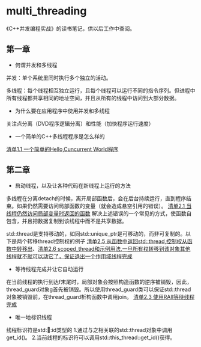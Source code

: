 # multi_threading
《C++并发编程实战》的读书笔记，供以后工作中查阅。
## 第一章
- 何谓并发和多线程

并发：单个系统里同时执行多个独立的活动。

多线程：每个线程相互独立运行，且每个线程可以运行不同的指令序列。但进程中所有线程都共享相同的地址空间，并且从所有的线程中访问到大部分数据。

- 为什么要在应用程序中使用并发和多线程

关注点分离（DVD程序逻辑分离）和性能（加快程序运行速度）

- 一个简单的C++多线程程序是怎么样的

[清单1.1 一个简单的Hello,Cuncurrent World程序](https://github.com/xuyicpp/multi_threading/blob/master/chapter01/example1_1.cpp)

## 第二章
- 启动线程，以及让各种代码在新线程上运行的方法

多线程在分离detach的时候，离开局部函数后，会在后台持续运行，直到程序结束。如果仍然需要访问局部函数的变量（就会造成悬空引用的错误）。
[清单2.1 当线程仍然访问局部变量时返回的函数](https://github.com/xuyicpp/multi_threading/blob/master/chapter02/example2_1.cpp)
解决上述错误的一个常见的方式，使函数自包含，并且把数据复制到该线程中而不是共享数据。

std::thread是支持移动的，如同std::unique_ptr是可移动的，而非可复制的。以下是两个转移thread控制权的例子
[清单2.5 从函数中返回std::thread,控制权从函数中转移出](https://github.com/xuyicpp/multi_threading/blob/master/chapter02/example2_5.cpp)、[清单2.6 scoped_thread和示例用法,一旦所有权转移到该对象其他线程就不就可以动它了，保证退出一个作用域线程完成](https://github.com/xuyicpp/multi_threading/blob/master/chapter02/example2_6.cpp)
- 等待线程完成并让它自动运行

在当前线程的执行到达f末尾时，局部对象会按照构造函数的逆序被销毁，因此，thread_guard对象g首先被销毁。所以使用thread_guard类可以保证std::thread对象被销毁前，在thread_guard析构函数中调用join。
[清单2.3 使用RAII等待线程完成](https://github.com/xuyicpp/multi_threading/blob/master/chapter02/example2_3.cpp)

- 唯一地标识线程

线程标识符是std::thread::id类型的
1.通过与之相关联的std::thread对象中调用get_id()。
2.当前线程的标识符可以调用std::this_thread::get_id()获得。